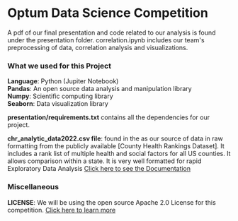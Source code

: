 # Optum Data Science Competition

A pdf of our final presentation and code related to our analysis is found under the presentation folder. correlation.ipynb includes our team's preprocessing of data, correlation analysis and visualizations.
 
### What we used for this Project
**Language**: Python (Jupiter Notebook)  
**Pandas**: An open source data analysis and manipulation library  
**Numpy**: Scientific computing library  
**Seaborn**: Data visualization library 

**presentation/requirements.txt** contains all the dependencies for our project.

**chr_analytic_data2022.csv file**: found in the as our source of data in raw formatting from the publicly available [County Health Rankings Dataset]. It includes a rank list of multiple health and social factors for all US counties. It allows comparison within a state. It is very well formatted for rapid Exploratory Data Analysis [Click here to see the Documentation](https://www.countyhealthrankings.org/sites/default/files/media/document/DataDictionary_2022.pdf)

### Miscellaneous  
**LICENSE**: We will be using the open source Apache 2.0 License for this competition. [Click here to learn more](https://choosealicense.com/licenses/apache-2.0/)
